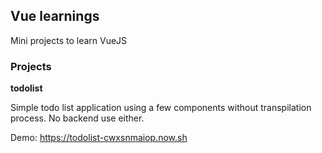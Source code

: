 ## Vue learnings

Mini projects to learn VueJS

### Projects

**todolist**

Simple todo list application using a few components without transpilation process. No backend use either.

Demo: https://todolist-cwxsnmaiop.now.sh